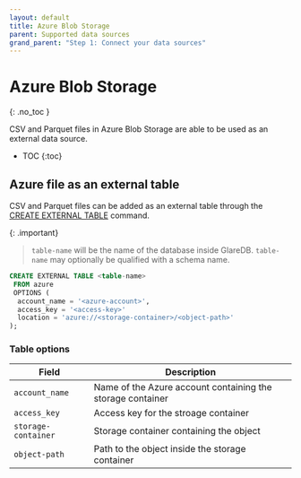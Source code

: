 ```yaml
---
layout: default
title: Azure Blob Storage
parent: Supported data sources
grand_parent: "Step 1: Connect your data sources"
---
```


<!-- markdownlint-disable MD022 -->

<!-- prettier-ignore-start -->
# Azure Blob Storage
{: .no_toc }
<!-- prettier-ignore-end -->

<!-- markdownlint-enable MD022 -->

CSV and Parquet files in Azure Blob Storage are able to be used as an external
data source.

<!-- prettier-ignore-start -->

- TOC
{:toc}
<!-- prettier-ignore-end -->

## Azure file as an external table

CSV and Parquet files can be added as an external table through the
[CREATE EXTERNAL TABLE] command.

{: .important}

> `table-name` will be the name of the database inside GlareDB. `table-name` may
> optionally be qualified with a schema name.

```sql
CREATE EXTERNAL TABLE <table-name>
 FROM azure
 OPTIONS (
  account_name = '<azure-account>',
  access_key = '<access-key>'
  location = 'azure://<storage-container>/<object-path>'
);
```

### Table options

| Field               | Description                                                |
|---------------------|------------------------------------------------------------|
| `account_name`      | Name of the Azure account containing the storage container |
| `access_key`        | Access key for the stroage container                       |
| `storage-container` | Storage container containing the object                    |
| `object-path`       | Path to the object inside the storage container            |

<!-- markdownlint-disable line-length -->

[CREATE EXTERNAL TABLE]: /glaredb/sql-commands/create-external-table

<!-- markdownlint-enable line-length -->
